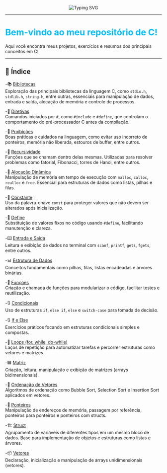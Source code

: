 <!-- Banner animado com SVG -->
<p align="center">
  <img src="https://readme-typing-svg.demolab.com?font=Fira+Code&size=30&pause=1000&color=08F7FE&center=true&vCenter=true&multiline=true&width=900&height=70&lines=Todo+meu+aprendizado+em+C!;Projetos%2FExerc%C3%ADcios+e+Conceitos+Importantes" alt="Typing SVG" />
</p>

---

# <span style="color:#00BFFF;">Bem-vindo ao meu repositório de C!</span>

Aqui você encontra meus projetos, exercícios e resumos dos principais conceitos em C!

---

## :rocket: Índice

-📚 [Bibliotecas](https://github.com/arthurresendes/C/tree/main/EstudosCurso/Bibliotecas) <br>
Exploração das principais bibliotecas da linguagem C, como `stdio.h`, `stdlib.h`, `string.h`, entre outras, essenciais para manipulação de dados, entrada e saída, alocação de memória e controle de processos.

-🔖 [Diretivas](https://github.com/arthurresendes/C/tree/main/EstudosCurso/Diretivas)<br>
Comandos iniciados por `#`, como `#include` e `#define`, que controlam o comportamento do pré-processador C antes da compilação.

-🚫 [Proibições](https://github.com/arthurresendes/C/tree/main/EstudosCurso/Proibi%C3%A7%C3%B5es)<br>
Boas práticas e cuidados na linguagem, como evitar uso incorreto de ponteiros, memória não liberada, estouros de buffer, entre outros.

-🔁 [Recursividade](https://github.com/arthurresendes/C/tree/main/EstudosCurso/Recursividade)<br>
Funções que se chamam dentro delas mesmas. Utilizadas para resolver problemas como fatorial, Fibonacci, torres de Hanoi, entre outros.

-💾 [Alocação Dinâmica](https://github.com/arthurresendes/C/tree/main/EstudosCurso/aloca%C3%A7%C3%A3o-dinamica)<br>
Manipulação de memória em tempo de execução com `malloc`, `calloc`, `realloc` e `free`. Essencial para estruturas de dados como listas, pilhas e filas.

-🔀 [Constante](https://github.com/arthurresendes/C/tree/main/EstudosCurso/constantes)<br>
Uso da palavra-chave `const` para proteger valores que não devem ser alterados após inicialização.

-🔀 [Define](https://github.com/arthurresendes/C/tree/main/EstudosCurso/define)<br>
Substituição de valores fixos no código usando `#define`, facilitando manutenção e clareza.

-⌨️ [Entrada e Saída](https://github.com/arthurresendes/C/tree/main/EstudosCurso/entradaSaida)<br>
Leitura e exibição de dados no terminal com `scanf`, `printf`, `gets`, `fgets`, entre outros.

-📊 [Estrutura de Dados](https://github.com/arthurresendes/C/tree/main/EstudosCurso/estrturaDados)<br>
Conceitos fundamentais como pilhas, filas, listas encadeadas e árvores binárias.

-🧩 [Funções](https://github.com/arthurresendes/C/tree/main/EstudosCurso/funcoes)<br>
Criação e chamada de funções para modularizar o código, facilitar testes e reutilização.

-🔃 [Condicionais](https://github.com/arthurresendes/C/tree/main/EstudosCurso/condicional)<br>
Uso de estruturas `if`, `else if`, `else` e `switch-case` para tomada de decisão.

-🔃 [If e Else](https://github.com/arthurresendes/C/tree/main/EstudosCurso/if)<br>
Exercícios práticos focando em estruturas condicionais simples e compostas.

-🔄 [Loops (for, while, do-while)](https://github.com/arthurresendes/C/tree/main/EstudosCurso/loop)<br>
Laços de repetição para automatizar tarefas e percorrer estruturas como vetores e matrizes.

-🟦 [Matriz](https://github.com/arthurresendes/C/tree/main/EstudosCurso/matriz)<br>
Criação, leitura, manipulação e exibição de matrizes (arrays bidimensionais).

-📑 [Ordenação de Vetores](https://github.com/arthurresendes/C/tree/main/EstudosCurso/ordena%C3%A7%C3%A3oVetores)<br>
Algoritmos de ordenação como Bubble Sort, Selection Sort e Insertion Sort aplicados em vetores.

-🧭 [Ponteiros](https://github.com/arthurresendes/C/tree/main/EstudosCurso/ponteiro)<br>
Manipulação de endereços de memória, passagem por referência, ponteiros para ponteiros e ponteiros com structs.

-🏗️ [Struct](https://github.com/arthurresendes/C/tree/main/EstudosCurso/structs)<br>
Agrupamento de variáveis de diferentes tipos em um mesmo bloco de dados. Base para implementação de objetos e estruturas como listas e árvores.

-📦 [Vetores](https://github.com/arthurresendes/C/tree/main/EstudosCurso/vetores)<br>
Declaração, inicialização e manipulação de arrays unidimensionais (vetores).


